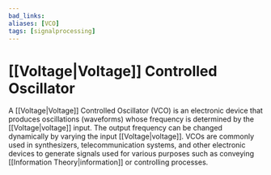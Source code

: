 ```yaml
---
bad_links: 
aliases: [VCO]
tags: [signalprocessing]
---
```

# [[Voltage|Voltage]] Controlled Oscillator

A [[Voltage|Voltage]] Controlled Oscillator (VCO) is an electronic device that produces oscillations (waveforms) whose frequency is determined by the [[Voltage|voltage]] input. The output frequency can be changed dynamically by varying the input [[Voltage|voltage]]. VCOs are commonly used in synthesizers, telecommunication systems, and other electronic devices to generate signals used for various purposes such as conveying [[Information Theory|information]] or controlling processes.
